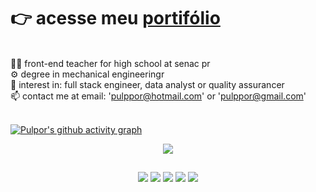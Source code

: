 
<!-- [![Typing SVG](https://readme-typing-svg.herokuapp.com/?color=58a6f0&size=34&center=true&vCenter=true&width=1000&lines=olá+mundo!+eu+sou+leonardo+pulpor.+👋;procuro+uma+vaga+em+front-end+;ou+em+análise+de+dados.+🎲)](https://git.io/typing-svg) -->

<h1> 👉 acesse meu <a href="https://portfolio-pulpor.vercel.app/">portifólio</a> </h1>
<br>
👨‍💻 front-end teacher for high school at senac pr<br>
⚙️ degree in mechanical engineeringr<br>
🎯 interest in: full stack engineer, data analyst or quality assurancer<br>
📫 contact me at email: '<a href="mailto:pulppor@hotmail.com?subject=I have a great idea! Let's work together?" target="_blank">pulppor@hotmail.com</a>' or '<a href="mailto:pulppor@gmail.com?subject=I have a great idea! Let's work together?" target="_blank">pulppor@gmail.com</a>'<br>


<br>
<!-- <div align="center">
  <a href="https://github.com/pulpor">
  <img height="180em" src="https://github-readme-stats.vercel.app/api?username=pulpor&show_icons=true&theme=codeSTACKr&include_all_commits=true&count_private=true"/>
  <img height="180em" src="https://github-readme-stats.vercel.app/api/top-langs/?username=pulpor&layout=compact&langs_count=7&theme=codeSTACKr"/>
</div>  -->



[![Pulpor's github activity graph](https://github-readme-activity-graph.vercel.app/graph?username=pulpor&bg_color=0d1117&color=BF6E3F&line=D9985F&point=BF6E3F&area=true&hide_border=true)](https://github.com/pulpor/github-readme-activity-graph)

<p align="center">
  <a href="https://skillicons.dev">
    <img src="https://skills.thijs.gg/icons?i=html,css,scss,tailwindcss,styledcomponents,bootstrap,js,ts,react,redux,jest,nodejs,python,vite,docker,mysql,git,figma&theme=dark&perline=9" />
  </a>
</p>



##

<div align="center"> 
  
  <a href="https://www.linkedin.com/in/pulpor" target="_blank"><img src="https://img.shields.io/badge/-LinkedIn-%230077B5?style=for-the-badge&logo=linkedin&logoColor=white" target="_blank"></a>
  <a href = "mailto:pulppor@hotmail.com"><img src="https://img.shields.io/badge/Gmail-D14836?style=for-the-badge&logo=gmail&logoColor=white" target="_blank"></a>
  <a href="https://instagram.com/pulppor" target="_blank"><img src="https://img.shields.io/badge/-Instagram-%23E4405F?style=for-the-badge&logo=instagram&logoColor=white" target="_blank"></a>
  <a href="https://wa.me/43996916620" target="_blank"><img src="https://img.shields.io/badge/WhatsApp-25D366?style=for-the-badge&logo=whatsapp&logoColor=white" target="_blank"></a>
  <a href="https://t.me/pulppor" target="_blank"><img src="https://img.shields.io/badge/Telegram-2CA5E0?style=for-the-badge&logo=telegram&logoColor=white" target="_blank"></a> 
 
</div>
